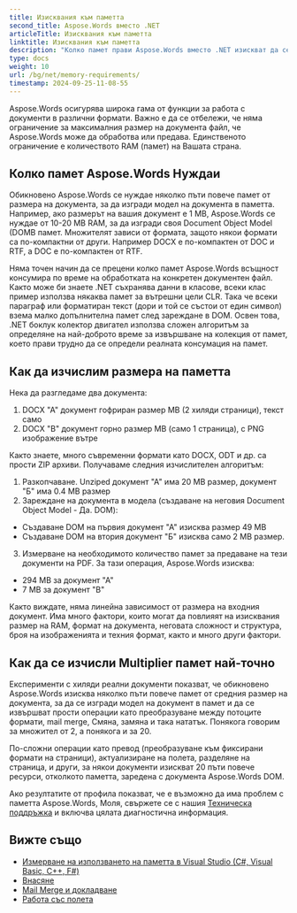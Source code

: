 ```yaml
---
title: Изисквания към паметта
second_title: Aspose.Words вместо .NET
articleTitle: Изисквания към паметта
linktitle: Изисквания към паметта
description: "Колко памет прави Aspose.Words вместо .NET изискват да се работи с документи? Научи подробностите."
type: docs
weight: 10
url: /bg/net/memory-requirements/
timestamp: 2024-09-25-11-08-55
---
```


Aspose.Words осигурява широка гама от функции за работа с документи в различни формати. Важно е да се отбележи, че няма ограничение за максималния размер на документа файл, че Aspose.Words може да обработва или предава. Единственото ограничение е количеството RAM (памет) на Вашата страна.

## Колко памет Aspose.Words Нуждаи

Обикновено Aspose.Words се нуждае няколко пъти повече памет от размера на документа, за да изгради модел на документа в паметта. Например, ако размерът на вашия документ е 1 MB, Aspose.Words се нуждае от 10-20 MB RAM, за да изгради своя Document Object Model (DOMВ памет. Множителят зависи от формата, защото някои формати са по-компактни от други. Например DOCX е по-компактен от DOC и RTF, а DOC е по-компактен от RTF.

Няма точен начин да се прецени колко памет Aspose.Words всъщност консумира по време на обработката на конкретен документен файл. Както може би знаете .NET съхранява данни в класове, всеки клас пример използва някаква памет за вътрешни цели CLR. Така че всеки параграф или форматиран текст (дори и той се състои от един символ) взема малко допълнителна памет след зареждане в DOM. Освен това, .NET боклук колектор двигател използва сложен алгоритъм за определяне на най-доброто време за извършване на колекция от памет, което прави трудно да се определи реалната консумация на памет.

## Как да изчислим размера на паметта

Нека да разгледаме два документа:

1. DOCX "A" документ гофриран размер MB (2 хиляди страници), текст само
2. DOCX "B" документ горно размер MB (само 1 страница), с PNG изображение вътре

Както знаете, много съвременни формати като DOCX, ODT и др. са прости ZIP архиви. Получаваме следния изчислителен алгоритъм:
1. Разкопчаване. Unziped документ "А" има 20 MB размер, документ "Б" има 0.4 MB размер
2. Зареждане на документа в модела (създаване на неговия Document Object Model - Да. DOM):
* Създаване DOM на първия документ "А" изисква размер 49 MB
* Създаване DOM на втория документ "Б" изисква само 2 MB размер.
3. Измерване на необходимото количество памет за предаване на тези документи на PDF. За тази операция, Aspose.Words изисква:
  * 294 MB за документ "А"
  * 7 MB за документ "B"

Както виждате, няма линейна зависимост от размера на входния документ. Има много фактори, които могат да повлияят на изисквания размер на RAM, формат на документа, неговата сложност и структура, броя на изображенията и техния формат, както и много други фактори.

## Как да се изчисли Multiplier памет най-точно

Експерименти с хиляди реални документи показват, че обикновено Aspose.Words изисква няколко пъти повече памет от средния размер на документа, за да се изгради модел на документ в памет и да се извършват прости операции като преобразуване между потоците формати, mail merge, Смяна, замяна и така нататък. Понякога говорим за множител от 2, а понякога и за 20.

По-сложни операции като превод (преобразуване към фиксирани формати на страници), актуализиране на полета, разделяне на страница, и други, за някои документи изискват 20 пъти повече ресурси, отколкото паметта, заредена с документа Aspose.Words DOM.

Ако резултатите от профила показват, че е възможно да има проблем с паметта Aspose.Words, Моля, свържете се с нашия [Техническа поддръжка](/words/bg/net/technical-support/) и включва цялата диагностична информация.

## Вижте също

* [Измерване на използването на паметта в Visual Studio (C#, Visual Basic, C++, F#)](https://learn.microsoft.com/en-us/visualstudio/profiling/memory-usage?view=vs-2022)
* [Внасяне](/words/bg/net/rendering/)
* [Mail Merge и докладване](/words/net/mail-merge-and-reporting/)
* [Работа със полета](/words/bg/net/working-with-fields/)
